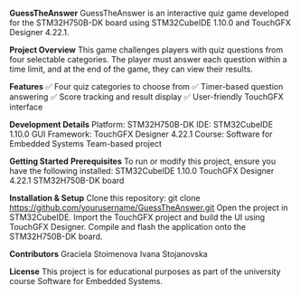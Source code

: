 **GuessTheAnswer**
GuessTheAnswer is an interactive quiz game developed for the STM32H750B-DK board using STM32CubeIDE 1.10.0 and TouchGFX Designer 4.22.1.

**Project Overview**
This game challenges players with quiz questions from four selectable categories. The player must answer each question within a time limit, and at the end of the game, they can view their results.

**Features**
✅ Four quiz categories to choose from
✅ Timer-based question answering
✅ Score tracking and result display
✅ User-friendly TouchGFX interface

**Development Details**
Platform: STM32H750B-DK
IDE: STM32CubeIDE 1.10.0
GUI Framework: TouchGFX Designer 4.22.1
Course: Software for Embedded Systems
Team-based project

**Getting Started**
**Prerequisites**
To run or modify this project, ensure you have the following installed:
STM32CubeIDE 1.10.0
TouchGFX Designer 4.22.1
STM32H750B-DK board

**Installation & Setup**
Clone this repository:
git clone https://github.com/yourusername/GuessTheAnswer.git
Open the project in STM32CubeIDE.
Import the TouchGFX project and build the UI using TouchGFX Designer.
Compile and flash the application onto the STM32H750B-DK board.

**Contributors**
Graciela Stoimenova
Ivana Stojanovska

**License**
This project is for educational purposes as part of the university course Software for Embedded Systems.
